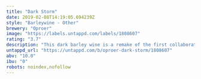 ```yaml
---
title: "Dark Storm"
date: 2019-02-08T14:19:05.694239Z
style: "Barleywine - Other"
brewery: "Oproer"
image: "https://labels.untappd.com/labels/1808607"
rating: "3.7"
description: "This dark barley wine is a remake of the first collaboration between Oproer's founders: RUIG and Rooie Dop. Bittersweet and heavy, a hurricane of flavor."
untappd_url: "https://untappd.com/b/oproer-dark-storm/1808607"
abv: "10.0"
ibu: "0"
robots: noindex,nofollow
---
```

